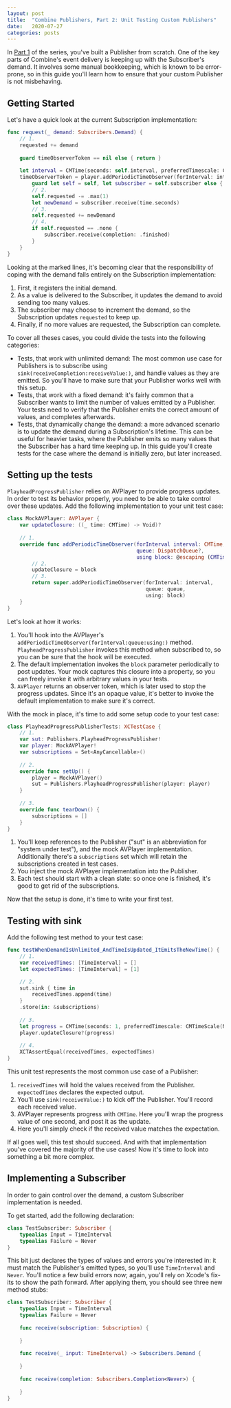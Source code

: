 ```yaml
---
layout: post
title:  "Combine Publishers, Part 2: Unit Testing Custom Publishers"
date:   2020-07-27
categories: posts
---
```


In [Part 1](https://jozsef-vesza.dev/2020/07/24/creating-a-custom-combine-publisher/) of the series, you've built a Publisher from scratch. One of the key parts of Combine's event delivery is keeping up with the Subscriber's demand. It involves some manual bookkeeping, which is known to be error-prone, so in this guide you'll learn how to ensure that your custom Publisher is not misbehaving. 

## Getting Started

Let's have a quick look at the current Subscription implementation:

```swift
func request(_ demand: Subscribers.Demand) {
    // 1.
    requested += demand
    
    guard timeObserverToken == nil else { return }
    
    let interval = CMTime(seconds: self.interval, preferredTimescale: CMTimeScale(NSEC_PER_SEC))
    timeObserverToken = player.addPeriodicTimeObserver(forInterval: interval, queue: DispatchQueue.main) { [weak self] time in
        guard let self = self, let subscriber = self.subscriber else { return }
        // 2.
        self.requested -= .max(1)
        let newDemand = subscriber.receive(time.seconds)
        // 3.
        self.requested += newDemand
        // 4.
        if self.requested == .none {
            subscriber.receive(completion: .finished)
        }
    }
}
```

Looking at the marked lines, it's becoming clear that the responsibility of coping with the demand falls entirely on the Subscription implementation:
1. First, it registers the initial demand.
2. As a value is delivered to the Subscriber, it updates the demand to avoid sending too many values.
3. The subscriber may choose to increment the demand, so the Subscription updates `requested` to keep up.
4. Finally, if no more values are requested, the Subscription can complete.

To cover all theses cases, you could divide the tests into the following categories:
* Tests, that work with unlimited demand: The most common use case for Publishers is to subscribe using `sink(receiveCompletion:receiveValue:)`, and handle values as they are emitted. So you'll have to make sure that your Publisher works well with this setup.
* Tests, that work with a fixed demand: it's fairly common that a Subscriber wants to limit the number of values emitted by a Publisher. Your tests need to verify that the Publisher emits the correct amount of values, and completes afterwards.
* Tests, that dynamically change the demand: a more advanced scenario is to update the demand during a Subscription's lifetime. This can be useful for heavier tasks, where the Publisher emits so many values that the Subscriber has a hard time keeping up. In this guide you'll create tests for the case where the demand is initially zero, but later increased.

## Setting up the tests

`PlayheadProgressPublisher` relies on AVPlayer to provide progress updates. In order to test its behavior properly, you need to be able to take control over these updates. Add the following implementation to your unit test case:

```swift
class MockAVPlayer: AVPlayer {
    var updateClosure: ((_ time: CMTime) -> Void)?
    
    // 1.
    override func addPeriodicTimeObserver(forInterval interval: CMTime,
                                          queue: DispatchQueue?,
                                          using block: @escaping (CMTime) -> Void) -> Any {
        // 2.
        updateClosure = block
        // 3.
        return super.addPeriodicTimeObserver(forInterval: interval,
                                             queue: queue,
                                             using: block)
    }
}
```

Let's look at how it works:
1. You'll hook into the AVPlayer's `addPeriodicTimeObserver(forInterval:queue:using:)` method. `PlayheadProgressPublisher` invokes this method when subscribed to, so you can be sure that the hook will be executed. 
2. The default implementation invokes the `block` parameter periodically to post updates. Your mock captures this closure into a property, so you can freely invoke it with arbitrary values in your tests.
3. `AVPlayer` returns an observer token, which is later used to stop the progress updates. Since it's an opaque value, it's better to invoke the default implementation to make sure it's correct.

With the mock in place, it's time to add some setup code to your test case:
```swift
class PlayheadProgressPublisherTests: XCTestCase {
    // 1.
    var sut: Publishers.PlayheadProgressPublisher!
    var player: MockAVPlayer!
    var subscriptions = Set<AnyCancellable>()
    
    // 2.
    override func setUp() {
        player = MockAVPlayer()
        sut = Publishers.PlayheadProgressPublisher(player: player)
    }
    
    // 3.
    override func tearDown() {
        subscriptions = []
    }
}
```
1. You'll keep references to the Publisher ("sut" is an abbreviation for "system under test"), and the mock AVPlayer implementation. Additionally there's a `subscriptions` set which will retain the subscriptions created in test cases.
2. You inject the mock AVPlayer implementation into the Publisher.
3. Each test should start with a clean slate: so once one is finished, it's good to get rid of the subscriptions.

Now that the setup is done, it's time to write your first test.

## Testing with sink

Add the following test method to your test case:
```swift
func testWhenDemandIsUnlimited_AndTimeIsUpdated_ItEmitsTheNewTime() {
    // 1.
    var receivedTimes: [TimeInterval] = []
    let expectedTimes: [TimeInterval] = [1]

    // 2.
    sut.sink { time in
        receivedTimes.append(time)
    }
    .store(in: &subscriptions)
    
    // 3.
    let progress = CMTime(seconds: 1, preferredTimescale: CMTimeScale(NSEC_PER_SEC))
    player.updateClosure?(progress)
    
    // 4.
    XCTAssertEqual(receivedTimes, expectedTimes)
}
```

This unit test represents the most common use case of a Publisher:
1. `receivedTimes` will hold the values received from the Publisher. `expectedTimes` declares the expected output.
2. You'll use `sink(receiveValue:)` to kick off the Publisher. You'll record each received value.
3. AVPlayer represents progress with `CMTime`. Here you'll wrap the progress value of one second, and post it as the update.
4. Here you'll simply check if the received value matches the expectation.

If all goes well, this test should succeed. And with that implementation you've covered the majority of the use cases! Now it's time to look into something a bit more complex.

## Implementing a Subscriber

In order to gain control over the demand, a custom Subscriber implementation is needed.

To get started, add the following declaration:

```swift
class TestSubscriber: Subscriber {
    typealias Input = TimeInterval
    typealias Failure = Never
}
```

This bit just declares the types of values and errors you're interested in: it must match the Publisher's emitted types, so you'll use `TimeInterval` and `Never`. You'll notice a few build errors now; again, you'll rely on Xcode's fix-its to show the path forward. After applying them, you should see three new method stubs:

```swift
class TestSubscriber: Subscriber {
    typealias Input = TimeInterval
    typealias Failure = Never
    
    func receive(subscription: Subscription) {
        
    }
    
    func receive(_ input: TimeInterval) -> Subscribers.Demand {
        
    }
    
    func receive(completion: Subscribers.Completion<Never>) {
        
    }
}
```